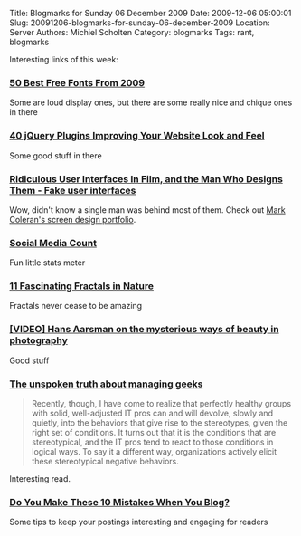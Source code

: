 Title: Blogmarks for Sunday 06 December 2009
Date: 2009-12-06 05:00:01
Slug: 20091206-blogmarks-for-sunday-06-december-2009
Location: Server
Authors: Michiel Scholten
Category: blogmarks
Tags: rant, blogmarks

<p>Interesting links of this week:</p>
<h3><a href="http://creativenerds.co.uk/freebies/50-best-free-fonts-from-2009/">50 Best Free Fonts From 2009</a></h3>
<p>Some are loud display ones, but there are some really nice and chique ones in there</p>
<h3><a href="http://www.tripwiremagazine.com/2009/12/40-jquery-plugins-improving-your-website-look-and-feel.html">40  jQuery Plugins Improving Your Website Look and Feel</a></h3>
<p>Some good stuff in there</p>
<h3><a href="http://gizmodo.com/5418342/ridiculous-user-interfaces-in-film-and-the-man-who-designs-them">Ridiculous User Interfaces In Film, and the Man Who Designs Them - Fake user interfaces</a></h3>
<p>Wow, didn't know a single man was behind most of them. Check out <a href="http://blog.coleran.com/category/portfolio/screendesign">Mark Coleran's screen design portfolio</a>.</p>
<h3><a href="http://www.geekfm.com/2009/10/08/social-media-count/">Social Media Count</a></h3>
<p>Fun little stats meter</p>
<h3><a href="http://www.oddee.com/item_96529.aspx">11 Fascinating Fractals in Nature</a></h3>
<p>Fractals never cease to be amazing</p>
<h3><a href="http://www.tedxamsterdam.nl/2009/video-hans-aarsman-on-the-mysterious-ways-of-beauty-in-photography/">[VIDEO] Hans Aarsman on the mysterious ways of beauty in photography</a></h3>
<p>Good stuff</p>
<h3><a href="http://www.computerworld.com/s/article/9137708/Opinion_The_unspoken_truth_about_managing_geeks?taxonomyId=14">The unspoken truth about managing geeks</a></h3>
<blockquote><p>Recently, though, I have come to realize that perfectly healthy groups with solid, well-adjusted IT pros can and will devolve, slowly and quietly, into the behaviors that give rise to the stereotypes, given the right set of conditions. It turns out that it is the conditions that are stereotypical, and the IT pros tend to react to those conditions in logical ways. To say it a different way, organizations actively elicit these stereotypical negative behaviors.</p></blockquote>

<p>Interesting read.</p>
<h3><a href="http://michaelhyatt.com/2009/11/do-you-make-these-10-mistakes-when-you-blog.html">Do You Make These 10 Mistakes When You Blog?</a></h3>
<p>Some tips to keep your postings interesting and engaging for readers</p>
